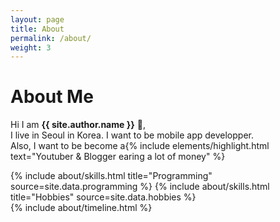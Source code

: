 ```yaml
---
layout: page
title: About
permalink: /about/
weight: 3
---
```


# **About Me**

Hi I am **{{ site.author.name }}** :wave:,<br>
I live in Seoul in Korea. I want to be mobile app developper.
<br>Also, I want to be become a{% include elements/highlight.html text="Youtuber & Blogger earing a lot of money" %}

<div class="row">
{% include about/skills.html title="Programming" source=site.data.programming %}
{% include about/skills.html title="Hobbies" source=site.data.hobbies %}
</div>

<div class="row">
{% include about/timeline.html %}
</div>
